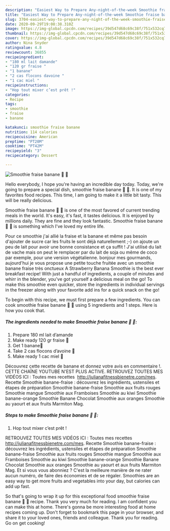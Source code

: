 ```yaml
---
description: "Easiest Way to Prepare Any-night-of-the-week Smoothie fraise banane 🍌 🍓"
title: "Easiest Way to Prepare Any-night-of-the-week Smoothie fraise banane 🍌 🍓"
slug: 3704-easiest-way-to-prepare-any-night-of-the-week-smoothie-fraise-banane
date: 2020-09-29T19:08:38.310Z
image: https://img-global.cpcdn.com/recipes/39d547d68c69c38f/751x532cq70/smoothie-fraise-banane-🍌-🍓-photo-principale-de-la-recette.jpg
thumbnail: https://img-global.cpcdn.com/recipes/39d547d68c69c38f/751x532cq70/smoothie-fraise-banane-🍌-🍓-photo-principale-de-la-recette.jpg
cover: https://img-global.cpcdn.com/recipes/39d547d68c69c38f/751x532cq70/smoothie-fraise-banane-🍌-🍓-photo-principale-de-la-recette.jpg
author: Nina Snyder
ratingvalue: 4.8
reviewcount: 36855
recipeingredient:
- "180 ml lait damande"
- "120 gr fraise "
- "1 banane"
- "2 cas flocons davoine "
- "1 cac miel "
recipeinstructions:
- "Hop tout mixer c’est prêt !"
categories:
- Recipe
tags:
- smoothie
- fraise
- banane

katakunci: smoothie fraise banane 
nutrition: 114 calories
recipecuisine: American
preptime: "PT20M"
cooktime: "PT42M"
recipeyield: "3"
recipecategory: Dessert

---
```



![Smoothie fraise banane 🍌 🍓](https://img-global.cpcdn.com/recipes/39d547d68c69c38f/751x532cq70/smoothie-fraise-banane-🍌-🍓-photo-principale-de-la-recette.jpg)

Hello everybody, I hope you're having an incredible day today. Today, we're going to prepare a special dish, smoothie fraise banane 🍌 🍓. It is one of my favorites food recipes. This time, I am going to make it a little bit tasty. This will be really delicious.

Smoothie fraise banane 🍌 🍓 is one of the most favored of current trending meals in the world. It's easy, it's fast, it tastes delicious. It is enjoyed by millions daily. They are fine and they look fantastic. Smoothie fraise banane 🍌 🍓 is something which I've loved my entire life.

Pour ce smoothie j&#39;ai allié la fraise et la banane et même pas besoin d&#39;ajouter de sucre car les fruits le sont déjà naturellement ;-) on ajoute un peu de lait pour avoir une bonne consistance et ça suffit ! J&#39;ai utilisé du lait de vache mais on peut le remplacer par du lait de soja ou même de coco par exemple, pour une version végétalienne. bonjour mes gourmands, aujourd&#39;hui je vous propose une petite touche fruitée avec un smoothie banane fraise très onctueux A Strawberry Banana Smoothie is the best ever breakfast recipe! With just a handful of ingredients, a couple of minutes and whirr in the blender, you&#39;ve got yourself a delicious meal on the go! To make this smoothie even quicker, store the ingredients in individual servings in the freezer along with your favorite add ins for a quick snack on the go!


To begin with this recipe, we must first prepare a few ingredients. You can cook smoothie fraise banane 🍌 🍓 using 5 ingredients and 1 steps. Here is how you cook that.

<!--inarticleads1-->

##### The ingredients needed to make Smoothie fraise banane 🍌 🍓:

1. Prepare 180 ml lait d’amande
1. Make ready 120 gr fraise 🍓
1. Get 1 banane🍌
1. Take 2 cas flocons d’avoine 🌾
1. Make ready 1 cac miel 🍯


Découvrez cette recette de banane et donnez votre avis en commentaire !. CETTE CHAÎNE YOUTUBE N&#39;EST PLUS ACTIVE. RETROUVEZ TOUTES MES VIDÉOS ICI : Toutes mes recettes ️ http://julianafitnessbienetre.com/mes. Recette Smoothie banane-fraise : découvrez les ingrédients, ustensiles et étapes de préparation Smoothie banane-fraise Smoothie aux fruits rouges Smoothie mangue Smoothie aux Framboises Smoothie au kiwi Smoothie banane-orange Smoothie Banane Chocolat Smoothie aux oranges Smoothie au yaourt et aux fruits Marmiton Mag. 

<!--inarticleads2-->

##### Steps to make Smoothie fraise banane 🍌 🍓:

1. Hop tout mixer c’est prêt !


RETROUVEZ TOUTES MES VIDÉOS ICI : Toutes mes recettes ️ http://julianafitnessbienetre.com/mes. Recette Smoothie banane-fraise : découvrez les ingrédients, ustensiles et étapes de préparation Smoothie banane-fraise Smoothie aux fruits rouges Smoothie mangue Smoothie aux Framboises Smoothie au kiwi Smoothie banane-orange Smoothie Banane Chocolat Smoothie aux oranges Smoothie au yaourt et aux fruits Marmiton Mag. Et si vous vous abonniez ? C&#39;est la meilleure manière de ne rater aucun numéro, de faire des économies et de se régaler. Smoothies are an easy way to get more fruits and vegetables into your day, but calories can add up fast. 

So that's going to wrap it up for this exceptional food smoothie fraise banane 🍌 🍓 recipe. Thank you very much for reading. I am confident you can make this at home. There's gonna be more interesting food at home recipes coming up. Don't forget to bookmark this page in your browser, and share it to your loved ones, friends and colleague. Thank you for reading. Go on get cooking!
